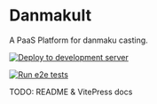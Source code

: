 # DanmakuIt
A PaaS Platform for danmaku casting.

[![Deploy to development server](https://github.com/panda2134/DanmakuIt/actions/workflows/dev.yml/badge.svg?branch=master)](https://github.com/panda2134/DanmakuIt/actions/workflows/dev.yml)

[![Run e2e tests](https://github.com/panda2134/DanmakuIt/actions/workflows/e2e.yml/badge.svg?branch=master)](https://github.com/panda2134/DanmakuIt/actions/workflows/e2e.yml)

TODO: README & VitePress docs
